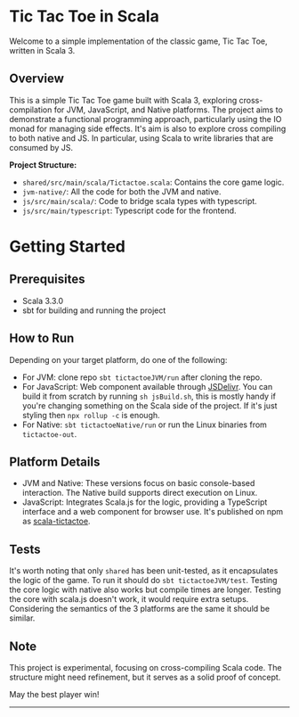 # Tic Tac Toe in Scala

Welcome to a simple implementation of the classic game, Tic Tac Toe, written in Scala 3.

## Overview

This is a simple Tic Tac Toe game built with Scala 3, exploring cross-compilation for JVM, JavaScript, and Native platforms. The project aims to demonstrate a functional programming approach, particularly using the IO monad for managing side effects. It's aim is also to explore cross compiling to both native and JS. In particular, using Scala to write libraries that are consumed by JS.


**Project Structure:**
- `shared/src/main/scala/Tictactoe.scala`: Contains the core game logic.
- `jvm-native/`: All the code for both the JVM and native.
- `js/src/main/scala/`: Code to bridge scala types with typescript.
- `js/src/main/typescript`: Typescript code for the frontend.


# Getting Started

## Prerequisites
* Scala 3.3.0
* sbt for building and running the project
  
## How to Run

Depending on your target platform, do one of the following:

* For JVM: clone repo `sbt tictactoeJVM/run` after cloning the repo.
* For JavaScript: Web component available through [JSDelivr](https://www.jsdelivr.com/package/npm/scala-tictactoe). You can build it from scratch by running `sh jsBuild.sh`, this is mostly handy if you're changing something on the Scala side of the project. If it's just styling then `npx rollup -c` is enough.
* For Native: `sbt tictactoeNative/run` or run the Linux binaries from `tictactoe-out`.

## Platform Details
* JVM and Native: These versions focus on basic console-based interaction. The Native build supports direct execution on Linux.
* JavaScript: Integrates Scala.js for the logic, providing a TypeScript interface and a web component for browser use. It's published on npm as [scala-tictactoe](https://www.npmjs.com/package/scala-tictactoe).

## Tests

It's worth noting that only `shared` has been unit-tested, as it encapsulates the logic of the game. To run it should do `sbt tictactoeJVM/test`. Testing the core logic with native also works but compile times are longer. Testing the core with scala.js doesn't work, it would require extra setups. Considering the semantics of the 3 platforms are the same it should be similar.


## Note
This project is experimental, focusing on cross-compiling Scala code. The structure might need refinement, but it serves as a solid proof of concept.

May the best player win!

---